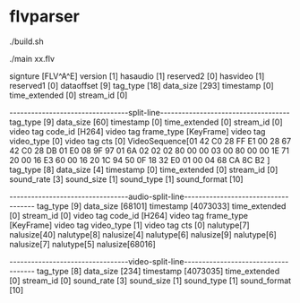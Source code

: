 # flvparser

./build.sh

./main xx.flv

signture    [FLV^A^E]
version     [1]
hasaudio    [1]
reserved2   [0]
hasvideo    [1]
reserved1   [0]
dataoffset  [9]
tag_type        [18]
data_size       [293]
timestamp       [0]
time_extended   [0]
stream_id       [0]

---------------------------------split-line------------------------------------
tag_type        [9]
data_size       [60]
timestamp       [0]
time_extended   [0]
stream_id       [0]
        video tag code_id       [H264]
        video tag frame_type    [KeyFrame]
        video tag video_type    [0]
        video tag cts           [0]
                VideoSequence[01 42 C0 28 FF E1 00 28 67 42 C0 28 DB 01 E0 08 9F 97 01 6A 02 02 02 80 00 00 03 00 80 00 00 1E 71 20 00 16 E3 60 00 16 20 1C 94 50 0F 18 32 E0 01 00 04 68 CA 8C B2 ]
tag_type        [8]
data_size       [4]
timestamp       [0]
time_extended   [0]
stream_id       [0]
        sound_rate      [3]
        sound_size      [1]
        sound_type      [1]
        sound_format    [10]

---------------------------------audio-split-line------------------------------------
tag_type        [9]
data_size       [68101]
timestamp       [4073033]
time_extended   [0]
stream_id       [0]
        video tag code_id       [H264]
        video tag frame_type    [KeyFrame]
        video tag video_type    [1]
        video tag cts           [0]
                nalutype[7]     nalusize[40]
                nalutype[8]     nalusize[4]
                nalutype[6]     nalusize[9]
                nalutype[6]     nalusize[7]
                nalutype[5]     nalusize[68016]

---------------------------------video-split-line------------------------------------
tag_type        [8]
data_size       [234]
timestamp       [4073035]
time_extended   [0]
stream_id       [0]
        sound_rate      [3]
        sound_size      [1]
        sound_type      [1]
        sound_format    [10]

